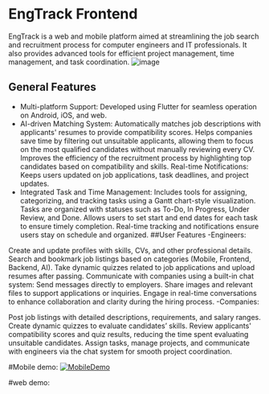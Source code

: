 # EngTrack Frontend
EngTrack is a web and mobile platform aimed at streamlining the job search and recruitment process for computer engineers and IT professionals. It also provides advanced tools for efficient project management, time management, and task coordination.
![image](https://github.com/user-attachments/assets/fba0d6c3-137b-4d9e-b54a-20777e117b7c)


## General Features

-  Multi-platform Support: Developed using Flutter for seamless operation on Android, iOS, and web.
-  AI-driven Matching System:
Automatically matches job descriptions with applicants' resumes to provide compatibility scores.
Helps companies save time by filtering out unsuitable applicants, allowing them to focus on the most qualified candidates without manually reviewing every CV.
Improves the efficiency of the recruitment process by highlighting top candidates based on compatibility and skills.
Real-time Notifications: Keeps users updated on job applications, task deadlines, and project updates.
- Integrated Task and Time Management:
Includes tools for assigning, categorizing, and tracking tasks using a Gantt chart-style visualization.
Tasks are organized with statuses such as To-Do, In Progress, Under Review, and Done.
Allows users to set start and end dates for each task to ensure timely completion.
Real-time tracking and notifications ensure users stay on schedule and organized.
##User Features
-Engineers:

Create and update profiles with skills, CVs, and other professional details.
Search and bookmark job listings based on categories (Mobile, Frontend, Backend, AI).
Take dynamic quizzes related to job applications and upload resumes after passing.
Communicate with companies using a built-in chat system:
Send messages directly to employers.
Share images and relevant files to support applications or inquiries.
Engage in real-time conversations to enhance collaboration and clarity during the hiring process.
-Companies:

Post job listings with detailed descriptions, requirements, and salary ranges.
Create dynamic quizzes to evaluate candidates’ skills.
Review applicants' compatibility scores and quiz results, reducing the time spent evaluating unsuitable candidates.
Assign tasks, manage projects, and communicate with engineers via the chat system for smooth project coordination.

#Mobile demo:
[![MobileDemo](https://img.youtube.com/vi/ec_hRAffU50/0.jpg)](https://www.youtube.com/watch?v=ec_hRAffU50)


#web demo:

